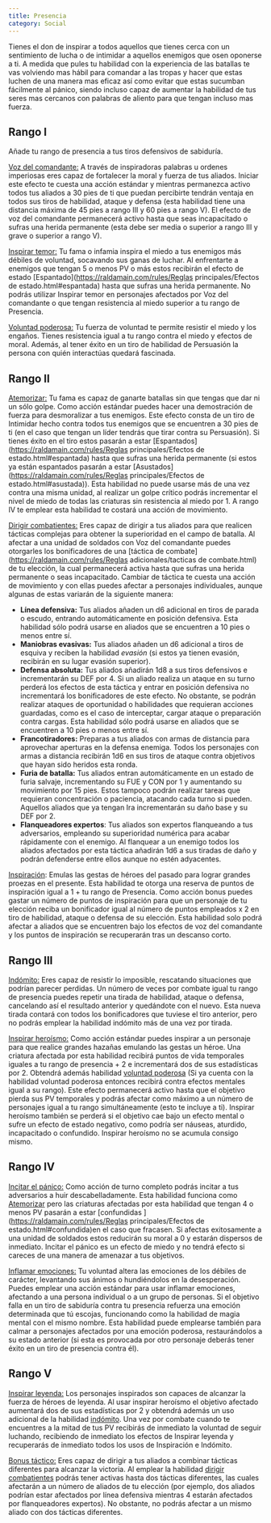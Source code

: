 ```yaml
---
title: Presencia
category: Social
---
```


Tienes el don de inspirar a todos aquellos que tienes cerca con un sentimiento de lucha o de intimidar a aquellos enemigos que osen oponerse a ti. A medida que pules tu habilidad con la experiencia de las batallas te vas volviendo mas hábil para comandar a las tropas y hacer que estas luchen de una manera mas eficaz así como evitar que estas sucumban fácilmente al pánico, siendo incluso capaz de aumentar la habilidad de tus seres mas cercanos con palabras de aliento para que tengan incluso mas fuerza.

## Rango I

Añade tu rango de presencia a tus tiros defensivos de sabiduría. 

<u>Voz del comandante:</u> A través de inspiradoras palabras u ordenes imperiosas eres capaz de fortalecer la moral y fuerza de tus aliados. Iniciar este efecto te cuesta una acción estándar y mientras permanezca activo todos tus aliados a 30 pies de ti que puedan percibirte tendrán ventaja en todos sus tiros de habilidad, ataque y defensa (esta habilidad tiene una distancia máxima de 45 pies a rango III y 60 pies a rango V). El efecto de voz del comandante permanecerá activo hasta que seas incapacitado o sufras una herida permanente (esta debe ser media o superior a rango III y grave o superior a rango V).

<u>Inspirar temor:</u> Tu fama o infamia inspira el miedo a tus enemigos más débiles de voluntad, socavando sus ganas de luchar. Al enfrentarte a enemigos que tengan 5 o menos PV o más estos recibirán el efecto de estado [Espantado](https://raldamain.com/rules/Reglas principales/Efectos de estado.html#espantada) hasta que sufras una herida permanente. No podrás utilizar Inspirar temor en personajes afectados por Voz del comandante o que tengan resistencia al miedo superior a tu rango de Presencia.

<u>Voluntad poderosa:</u> Tu fuerza de voluntad te permite resistir el miedo y los engaños. Tienes resistencia igual a tu rango contra el miedo y efectos de moral. Además, al tener éxito en un tiro de habilidad de Persuasión la persona con quién interactúas quedará fascinada.

## Rango II  

<u>Atemorizar:</u> Tu fama es capaz de ganarte batallas sin que tengas que dar ni un sólo golpe. Como acción estándar puedes hacer una demostración de fuerza para desmoralizar a tus enemigos. Este efecto consta de un tiro de Intimidar hecho contra todos tus enemigos que se encuentren a 30 pies de ti (en el caso que tengan un líder tendrás que tirar contra su Persuasión). Si tienes éxito en el tiro estos pasarán a estar [Espantados](https://raldamain.com/rules/Reglas principales/Efectos de estado.html#espantada) hasta que sufras una herida permanente (si estos ya están espantados pasarán a estar [Asustados](https://raldamain.com/rules/Reglas principales/Efectos de estado.html#asustada)). Esta habilidad no puede usarse más de una vez contra una misma unidad, al realizar un golpe crítico podrás incrementar el nivel de miedo de todas las criaturas sin resistencia al miedo por 1. A rango IV te emplear esta habilidad te costará una acción de movimiento.

<u>Dirigir combatientes:</u> Eres capaz de dirigir a tus aliados para que realicen tácticas complejas para obtener la superioridad en el campo de batalla. Al afectar a una unidad de soldados con Voz del comandante puedes otorgarles los bonificadores de una [táctica de combate](https://raldamain.com/rules/Reglas adicionales/tacticas de combate.html) de tu elección, la cual permanecerá activa hasta que sufras una herida permanente o seas incapacitado. Cambiar de táctica te cuesta una acción de movimiento y con ellas puedes afectar a personajes individuales, aunque algunas de estas variarán de la siguiente manera:

- **Línea defensiva:** Tus aliados añaden un d6 adicional en tiros de parada o escudo, entrando automáticamente en posición defensiva. Esta habilidad sólo podrá usarse en aliados que se encuentren a 10 pies o menos entre sí.
- **Maniobras evasivas:** Tus aliados añaden un d6 adicional a tiros de esquiva y reciben la habilidad *evasión* (si estos ya tienen evasión, recibirán en su lugar evasión superior).
- **Defensa absoluta:** Tus aliados añadirán 1d8 a sus tiros defensivos e incrementarán su DEF por 4. Si un aliado realiza un ataque en su turno perderá los efectos de esta táctica y entrar en posición defensiva no incrementará los bonificadores de este efecto. No obstante, se podrán realizar ataques de oportunidad o habilidades que requieran acciones guardadas, como es el caso de interceptar, cargar ataque o preparación contra cargas. Esta habilidad sólo podrá usarse en aliados que se encuentren a 10 pies o menos entre sí.
- **Francotiradores:** Preparas a tus aliados con armas de distancia para aprovechar aperturas en la defensa enemiga. Todos los personajes con armas a distancia recibirán 1d6 en sus tiros de ataque contra objetivos que hayan sido heridos esta ronda.
- **Furia de batalla:** Tus aliados entran automáticamente en un estado de furia salvaje, incrementando su FUE y CON por 1 y aumentando su movimiento por 15 pies. Estos tampoco podrán realizar tareas que requieran concentración o paciencia, atacando cada turno si pueden. Aquellos aliados que ya tengan Ira incrementarán su daño base y su DEF por 2.
- **Flanqueadores expertos**: Tus aliados son expertos flanqueando a tus adversarios, empleando su superioridad numérica para acabar rápidamente con el enemigo. Al flanquear a un enemigo todos los aliados afectados por esta táctica añadirán 1d6 a sus tiradas de daño y podrán defenderse entre ellos aunque no estén adyacentes.

<u>Inspiración</u>: Emulas las gestas de héroes del pasado para lograr grandes proezas en el presente. Esta habilidad te otorga una reserva de puntos de inspiración igual a 1 + tu rango de Presencia. Como acción bonus puedes gastar un número de puntos de inspiración para que un personaje de tu elección reciba un bonificador igual al número de puntos empleados x 2 en tiro de habilidad, ataque o defensa de su elección. Esta habilidad solo podrá afectar a aliados que se encuentren bajo los efectos de voz del comandante y los puntos de inspiración se recuperarán tras un descanso corto.

## Rango III

<u>Indómito:</u> Eres capaz de resistir lo imposible, rescatando situaciones que podrían parecer perdidas. Un número de veces por combate igual tu rango de presencia puedes repetir una tirada de habilidad, ataque o defensa, cancelando así el resultado anterior y quedándote con el nuevo. Esta nueva tirada contará con todos los bonificadores que tuviese el tiro anterior, pero no podrás emplear la habilidad indómito más de una vez por tirada.

<u>Inspirar heroísmo:</u> Como acción estándar puedes inspirar a un personaje para que realice grandes hazañas emulando las gestas un héroe. Una criatura afectada por esta habilidad recibirá puntos de vida temporales iguales a tu rango de presencia + 2 e incrementará dos de sus estadísticas por 2. Obtendrá además habilidad [voluntad poderosa](https://raldamain.com/rules/Rangos/Social/presencia.html#rango-i) (Si ya cuenta con la habilidad voluntad poderosa entonces recibirá contra efectos mentales igual a su rango). Este efecto permanecerá activo hasta que el objetivo pierda sus PV temporales y podrás afectar como máximo a un número de personajes igual a tu rango simultáneamente (esto te incluye a ti). Inspirar heroísmo también se perderá si el objetivo cae bajo un efecto mental o sufre un efecto de estado negativo, como podría ser náuseas, aturdido, incapacitado o confundido. Inspirar heroísmo no se acumula consigo mismo.

## Rango IV

<u>Incitar el pánico:</u> Como acción de turno completo podrás incitar a tus adversarios a huir descabelladamente. Esta habilidad funciona como [Atemorizar](https://raldamain.com/rules/Rangos/Social/presencia.html#rango-ii) pero las criaturas afectadas por esta habilidad que tengan 4 o menos PV pasarán a estar [confundidas ](https://raldamain.com/rules/Reglas principales/Efectos de estado.html#confundida)en el caso que fracasen. Si afectas exitosamente a una unidad de soldados estos reducirán su moral a 0 y estarán dispersos de inmediato. Incitar el pánico es un efecto de miedo y no tendrá efecto si careces de una manera de amenazar a tus objetivos.

<u>Inflamar emociones:</u> Tu voluntad altera las emociones de los débiles de carácter, levantando sus ánimos o hundiéndolos en la desesperación. Puedes emplear una acción estándar para usar inflamar emociones, afectando a una persona individual o a un grupo de personas. Si el objetivo falla en un tiro de sabiduría contra tu presencia refuerza una emoción determinada que tú escojas, funcionando como la habilidad de magia mental con el mismo nombre. Esta habilidad puede emplearse también para calmar a personajes afectados por una emoción poderosa, restaurándolos a su estado anterior (si esta es provocada por otro personaje deberás tener éxito en un tiro de presencia contra él).

## Rango V

<u>Inspirar leyenda:</u> Los personajes inspirados son capaces de alcanzar la fuerza de héroes de leyenda. Al usar inspirar heroísmo el objetivo afectado aumentará dos de sus estadísticas por 2 y obtendrá además un uso adicional de la habilidad [indómito](https://raldamain.com/rules/Rangos/Social/presencia.html#rango-iii). Una vez por combate cuando te encuentres a la mitad de tus PV recibirás de inmediato la voluntad de seguir luchando, recibiendo de inmediato los efectos de Inspirar leyenda y recuperarás de inmediato todos los usos de Inspiración e Indómito.

<u>Bonus táctico:</u> Eres capaz de dirigir a tus aliados a combinar tácticas diferentes para alcanzar la victoria. Al emplear la habilidad [dirigir combatientes](https://raldamain.com/rules/Rangos/Social/presencia.html#rango-ii) podrás tener activas hasta dos tácticas diferentes, las cuales afectarán a un número de aliados de tu elección (por ejemplo, dos aliados podrían estar afectados por línea defensiva mientras 4 estarán afectados por flanqueadores expertos). No obstante, no podrás afectar a un mismo aliado con dos tácticas diferentes. 